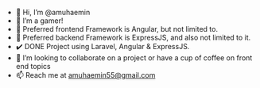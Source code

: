 - 👋 Hi, I’m @amuhaemin
- 👀 I’m a gamer!
- 🌱 Preferred frontend Framework is Angular, but not limited to.
- 🌱 Preferred backend Framework is ExpressJS, and also not limited to it.
- ✔️ DONE Project using Laravel, Angular & ExpressJS. 
- 💞️ I’m looking to collaborate on a project or have a cup of coffee on front end topics
- 📫 Reach me at amuhaemin55@gmail.com

<!---
amuhaemin/amuhaemin is a ✨ special ✨ repository because its `README.md` (this file) appears on your GitHub profile.
You can click the Preview link to take a look at your changes.
--->
